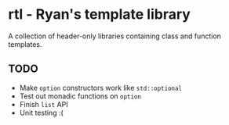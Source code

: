# rtl - Ryan's template library

A collection of header-only libraries containing class and function templates.

## TODO
* Make `option` constructors work like `std::optional`
* Test out monadic functions on `option`
* Finish `list` API
* Unit testing :(